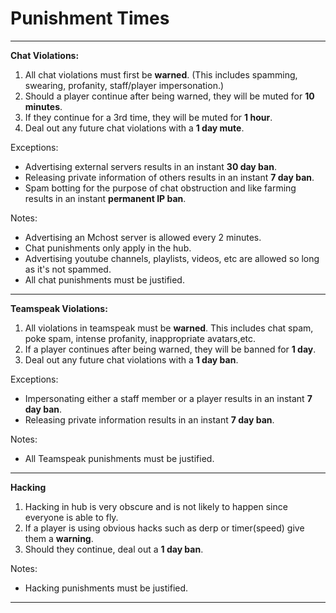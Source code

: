 # Punishment Times
***
**Chat Violations:**

1. All chat violations must first be **warned**. (This includes spamming, swearing, profanity, staff/player impersonation.)
2. Should a player continue after being warned, they will be muted for **10 minutes**.
3. If they continue for a 3rd time, they will be muted for **1 hour**.
4. Deal out any future chat violations with a **1 day mute**.

Exceptions:
- Advertising external servers results in an instant **30 day ban**.
- Releasing private information of others results in an instant **7 day ban**.
- Spam botting for the purpose of chat obstruction and like farming results in an instant **permanent IP ban**.

Notes: 
- Advertising an Mchost server is allowed every 2 minutes.
- Chat punishments only apply in the hub.
- Advertising youtube channels, playlists, videos, etc are allowed so long as it's not spammed.
- All chat punishments must be justified.

***
**Teamspeak Violations:**

1. All violations in teamspeak must be **warned**. This includes chat spam, poke spam, intense profanity, inappropriate avatars,etc.
2. If a player continues after being warned, they will be banned for **1 day**.
3. Deal out any future chat violations with a **1 day ban**.

Exceptions:
- Impersonating either a staff member or a player results in an instant **7 day ban**.
- Releasing private information results in an instant **7 day ban**.

Notes:
- All Teamspeak punishments must be justified.

***

**Hacking**

1. Hacking in hub is very obscure and is not likely to happen since everyone is able to fly. 
2. If a player is using obvious hacks such as derp or timer(speed) give them a **warning**.
3. Should they continue, deal out a **1 day ban**.

Notes:
- Hacking punishments must be justified.

***
